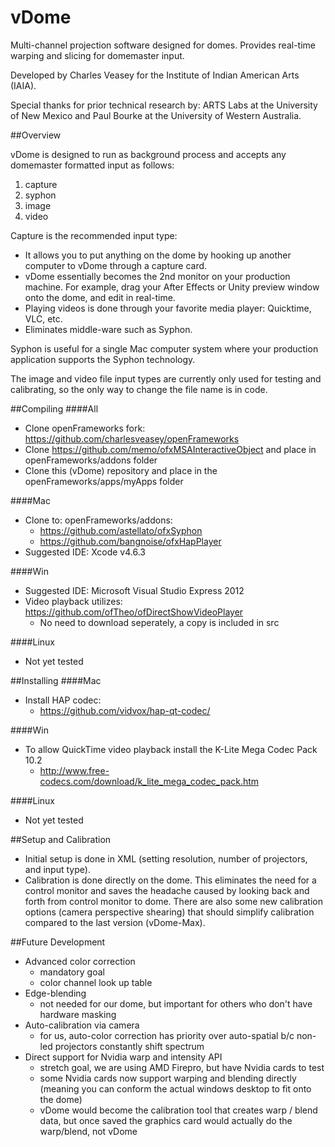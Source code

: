 vDome
=====

Multi-channel projection software designed for domes. Provides real-time warping and slicing for domemaster input.  

Developed by Charles Veasey for the Institute of Indian American Arts (IAIA).  

Special thanks for prior technical research by: ARTS Labs at the University of New Mexico and Paul Bourke at the University of Western Australia.

##Overview

vDome is designed to run as background process and accepts any domemaster formatted input as follows:  
  1.  capture  
  2.  syphon  
  3.  image  
  4.  video  

Capture is the recommended input type:
  - It allows you to put anything on the dome by hooking up another computer to vDome through a capture card.  
  - vDome essentially becomes the 2nd monitor on your production machine. For example, drag your After Effects or Unity preview window onto the dome, and edit in real-time.  
  - Playing videos is done through your favorite media player: Quicktime, VLC, etc.  
  - Eliminates middle-ware such as Syphon.

Syphon is useful for a single Mac computer system where your production application supports the Syphon technology.

The image and video file input types are currently only used for testing and calibrating, so the only way to change the file name is in code.

##Compiling
####All
  -  Clone openFrameworks fork: https://github.com/charlesveasey/openFrameworks  
  -  Clone https://github.com/memo/ofxMSAInteractiveObject and place in openFrameworks/addons folder  
  -  Clone this (vDome) repository and place in the openFrameworks/apps/myApps folder
  
####Mac
  -  Clone to: openFrameworks/addons:  
     - https://github.com/astellato/ofxSyphon  
     - https://github.com/bangnoise/ofxHapPlayer
  - Suggested IDE: Xcode v4.6.3

####Win
  - Suggested IDE: Microsoft Visual Studio Express 2012
  - Video playback utilizes: https://github.com/ofTheo/ofDirectShowVideoPlayer  
    - No need to download seperately, a copy is included in src

####Linux
  - Not yet tested

##Installing
####Mac
  - Install HAP codec:
     - https://github.com/vidvox/hap-qt-codec/

####Win
  - To allow QuickTime video playback install the K-Lite Mega Codec Pack 10.2 
    - http://www.free-codecs.com/download/k_lite_mega_codec_pack.htm

####Linux
  - Not yet tested

##Setup and Calibration
  - Initial setup is done in XML (setting resolution, number of projectors, and input type).
  - Calibration is done directly on the dome. This eliminates the need for a control monitor and saves the headache caused by looking back and forth from control monitor to dome. There are also some new calibration options (camera perspective shearing) that should simplify calibration compared to the last version (vDome-Max).

##Future Development
  - Advanced color correction  
    - mandatory goal  
    - color channel look up table  
  - Edge-blending  
    - not needed for our dome, but important for others who don't have hardware masking  
  - Auto-calibration via camera  
    - for us, auto-color correction has priority over auto-spatial b/c non-led projectors constantly shift spectrum  
  - Direct support for Nvidia warp and intensity API  
    - stretch goal, we are using AMD Firepro, but have Nvidia cards to test  
    - some Nvidia cards now support warping and blending directly (meaning you can conform the actual windows desktop to fit onto the dome)  
    - vDome would become the calibration tool that creates warp / blend data, but once saved the graphics card would actually do the warp/blend, not vDome
